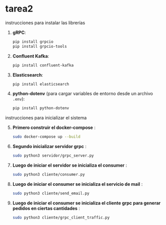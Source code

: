 # tarea2

 instrucciones para instalar las librerías 

1. **gRPC**:
   ```bash
   pip install grpcio
   pip install grpcio-tools
   ```

2. **Confluent Kafka**:
   ```bash
   pip install confluent-kafka
   ```

3. **Elasticsearch**:
   ```bash
   pip install elasticsearch
   ```

4. **python-dotenv** (para cargar variables de entorno desde un archivo `.env`):
   ```bash
   pip install python-dotenv
   ```
 instrucciones para inicializar el sistema  
   
5. **Primero construir el docker-compose** :
   ```bash
   sudo docker-compose up --build
   ```
6. **Segundo inicializar servidor grpc** :
   ```bash
   sudo python3 servidor/grpc_server.py
   ``` 
7. **Luego de iniciar el servidor se inicializa el consumer** :
   ```bash
   sudo python3 cliente/consumer.py
   ```
8. **Luego de iniciar el consumer se inicializa el servicio de mail** :
   ```bash
   sudo python3 cliente/send_email.py
   ```    
9. **Luego de iniciar el consumer se inicializa el cliente grpc para generar pedidos en ciertas cantidades** :
   ```bash
   sudo python3 cliente/grpc_client_traffic.py
   ``` 
